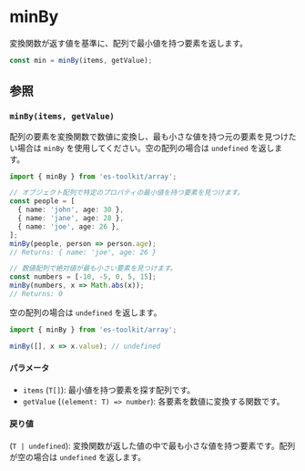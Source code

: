 # minBy

変換関数が返す値を基準に、配列で最小値を持つ要素を返します。

```typescript
const min = minBy(items, getValue);
```

## 参照

### `minBy(items, getValue)`

配列の要素を変換関数で数値に変換し、最も小さな値を持つ元の要素を見つけたい場合は `minBy` を使用してください。空の配列の場合は `undefined` を返します。

```typescript
import { minBy } from 'es-toolkit/array';

// オブジェクト配列で特定のプロパティの最小値を持つ要素を見つけます。
const people = [
  { name: 'john', age: 30 },
  { name: 'jane', age: 28 },
  { name: 'joe', age: 26 },
];
minBy(people, person => person.age);
// Returns: { name: 'joe', age: 26 }

// 数値配列で絶対値が最も小さい要素を見つけます。
const numbers = [-10, -5, 0, 5, 15];
minBy(numbers, x => Math.abs(x));
// Returns: 0
```

空の配列の場合は `undefined` を返します。

```typescript
import { minBy } from 'es-toolkit/array';

minBy([], x => x.value); // undefined
```

#### パラメータ

- `items` (`T[]`): 最小値を持つ要素を探す配列です。
- `getValue` (`(element: T) => number`): 各要素を数値に変換する関数です。

#### 戻り値

(`T | undefined`): 変換関数が返した値の中で最も小さな値を持つ要素です。配列が空の場合は `undefined` を返します。
